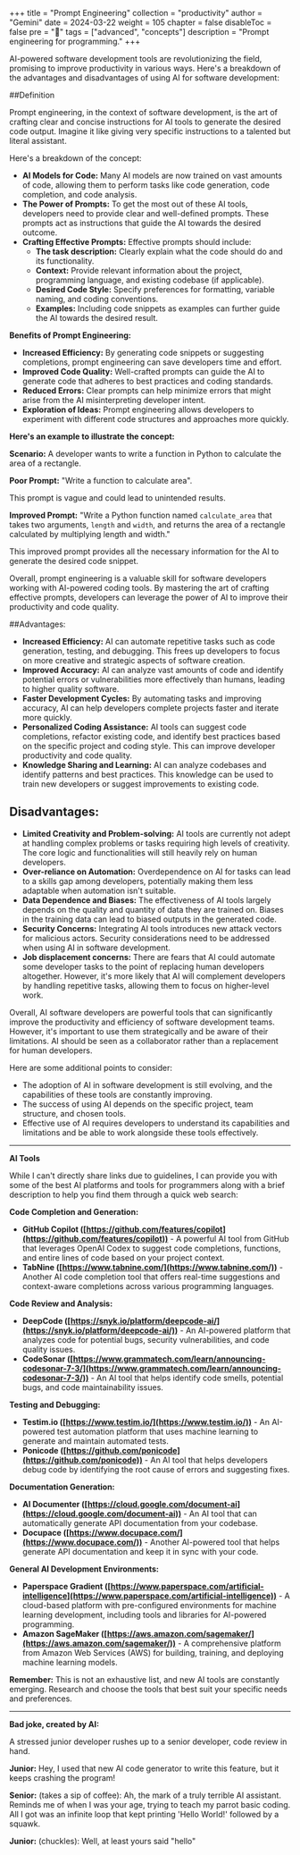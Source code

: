 +++
title = "Prompt Engineering"
collection = "productivity"
author = "Gemini"
date = 2024-03-22
weight = 105
chapter = false
disableToc = false
pre = "<b>📜</b>"
tags = ["advanced", "concepts"]
description = "Prompt engineering for programming."
+++

AI-powered software development tools are revolutionizing the field, promising to improve productivity in various ways. Here's a breakdown of the advantages and disadvantages of using AI for software development:

##Definition

Prompt engineering, in the context of software development, is the art of crafting clear and concise instructions for AI tools to generate the desired code output.  Imagine it like giving very specific instructions to a talented but literal assistant. 

Here's a breakdown of the concept:

* **AI Models for Code:** Many AI models are now trained on vast amounts of code, allowing them to perform tasks like code generation, code completion, and code analysis. 
* **The Power of Prompts:** To get the most out of these AI tools, developers need to provide clear and well-defined prompts. These prompts act as instructions that guide the AI towards the desired outcome.
* **Crafting Effective Prompts:** Effective prompts should include:
    * **The task description:** Clearly explain what the code should do and its functionality.
    * **Context:** Provide relevant information about the project, programming language, and existing codebase (if applicable).
    * **Desired Code Style:** Specify preferences for formatting, variable naming, and coding conventions.
    * **Examples:** Including code snippets as examples can further guide the AI towards the desired result.

**Benefits of Prompt Engineering:**

* **Increased Efficiency:**  By generating code snippets or suggesting completions, prompt engineering can save developers time and effort.
* **Improved Code Quality:**  Well-crafted prompts can guide the AI to generate code that adheres to best practices and coding standards.
* **Reduced Errors:**  Clear prompts can help minimize errors that might arise from the AI misinterpreting developer intent.
* **Exploration of Ideas:**  Prompt engineering allows developers to experiment with different code structures and approaches more quickly.

**Here's an example to illustrate the concept:**

**Scenario:** A developer wants to write a function in Python to calculate the area of a rectangle.

**Poor Prompt:** "Write a function to calculate area".

This prompt is vague and could lead to unintended results.

**Improved Prompt:** "Write a Python function named `calculate_area` that takes two arguments, `length` and `width`, and returns the area of a rectangle calculated by multiplying length and width."

This improved prompt provides all the necessary information for the AI to generate the desired code snippet.

Overall, prompt engineering is a valuable skill for software developers working with AI-powered coding tools. By mastering the art of crafting effective prompts, developers can leverage the power of AI to improve their productivity and code quality.

##Advantages:

* **Increased Efficiency:** AI can automate repetitive tasks such as code generation, testing, and debugging. This frees up developers to focus on more creative and strategic aspects of software creation.
* **Improved Accuracy:**  AI can analyze vast amounts of code and identify potential errors or vulnerabilities more effectively than humans, leading to higher quality software.
* **Faster Development Cycles:**  By automating tasks and improving accuracy, AI can help developers complete projects faster and iterate more quickly.
* **Personalized Coding Assistance:**  AI tools can suggest code completions, refactor existing code, and identify best practices based on the specific project and coding style. This can improve developer productivity and code quality.
* **Knowledge Sharing and Learning:**  AI can analyze codebases and identify patterns and best practices. This knowledge can be used to train new developers or suggest improvements to existing code.

## Disadvantages:

* **Limited Creativity and Problem-solving:** AI tools are currently not adept at handling complex problems or tasks requiring high levels of creativity. The core logic and functionalities will still heavily rely on human developers.
* **Over-reliance on Automation:**  Overdependence on AI for tasks can lead to a skills gap among developers, potentially making them less adaptable when automation isn't suitable. 
* **Data Dependence and Biases:**  The effectiveness of AI tools largely depends on the quality and quantity of data they are trained on. Biases in the training data can lead to biased outputs in the generated code. 
* **Security Concerns:**  Integrating AI tools introduces new attack vectors for malicious actors. Security considerations need to be addressed when using AI in software development.
* **Job displacement concerns:**  There are fears that AI could automate some developer tasks to the point of replacing human developers altogether. However, it's more likely that AI will complement developers by handling repetitive tasks, allowing them to focus on higher-level work.


Overall, AI software developers are powerful tools that can significantly improve the productivity and efficiency of software development teams. However, it's important to use them strategically and be aware of their limitations. AI should be seen as a collaborator rather than a replacement for human developers.

Here are some additional points to consider:

* The adoption of AI in software development is still evolving, and the capabilities of these tools are constantly improving.
* The success of using AI depends on the specific project, team structure, and chosen tools. 
*  Effective use of AI requires developers to understand its capabilities and limitations and be able to work alongside these tools effectively.

---

**AI Tools**

While I can't directly share links due to guidelines, I can provide you with some of the best AI platforms and tools for programmers along with a brief description to help you find them through a quick web search:

**Code Completion and Generation:**

* **GitHub Copilot ([https://github.com/features/copilot](https://github.com/features/copilot))** - A powerful AI tool from GitHub that leverages OpenAI Codex to suggest code completions, functions, and entire lines of code based on your project context.
* **TabNine ([https://www.tabnine.com/](https://www.tabnine.com/))** - Another AI code completion tool that offers real-time suggestions and context-aware completions across various programming languages.

**Code Review and Analysis:**

* **DeepCode ([https://snyk.io/platform/deepcode-ai/](https://snyk.io/platform/deepcode-ai/))** - An AI-powered platform that analyzes code for potential bugs, security vulnerabilities, and code quality issues.
* **CodeSonar ([https://www.grammatech.com/learn/announcing-codesonar-7-3/](https://www.grammatech.com/learn/announcing-codesonar-7-3/))** - An AI tool that helps identify code smells, potential bugs, and code maintainability issues.

**Testing and Debugging:**

* **Testim.io ([https://www.testim.io/](https://www.testim.io/))** - An AI-powered test automation platform that uses machine learning to generate and maintain automated tests.
* **Ponicode ([https://github.com/ponicode](https://github.com/ponicode))** - An AI tool that helps developers debug code by identifying the root cause of errors and suggesting fixes.

**Documentation Generation:**

* **AI Documenter ([https://cloud.google.com/document-ai](https://cloud.google.com/document-ai))** - An AI tool that can automatically generate API documentation from your codebase.
* **Docupace ([https://www.docupace.com/](https://www.docupace.com/))** - Another AI-powered tool that helps generate API documentation and keep it in sync with your code.

**General AI Development Environments:**

* **Paperspace Gradient ([https://www.paperspace.com/artificial-intelligence](https://www.paperspace.com/artificial-intelligence))** - A cloud-based platform with pre-configured environments for machine learning development, including tools and libraries for AI-powered programming.
* **Amazon SageMaker ([https://aws.amazon.com/sagemaker/](https://aws.amazon.com/sagemaker/))** - A comprehensive platform from Amazon Web Services (AWS) for building, training, and deploying machine learning models.

**Remember:** This is not an exhaustive list, and new AI tools are constantly emerging.  Research and choose the tools that best suit your specific needs and preferences.

---

**Bad joke, created by AI:**

A stressed junior developer rushes up to a senior developer, code review in hand.

**Junior:** Hey, I used that new AI code generator to write this feature, but it keeps crashing the program!

**Senior:** (takes a sip of coffee): Ah, the mark of a truly terrible AI assistant. Reminds me of when I was your age, trying to teach my parrot basic coding. All I got was an infinite loop that kept printing 'Hello World!' followed by a squawk.

**Junior:** (chuckles): Well, at least yours said "hello"

